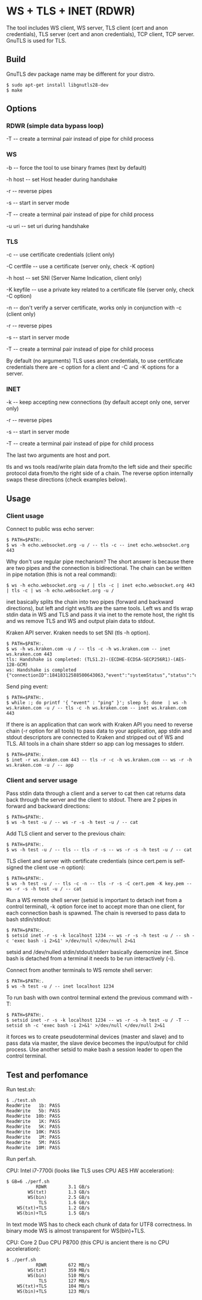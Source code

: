 # WS + TLS + INET (RDWR)

The tool includes WS client, WS server, TLS client (cert and anon credentials), TLS server (cert and anon credentials), TCP client, TCP server. GnuTLS is used for TLS.

## Build

GnuTLS dev package name may be different for your distro.

```
$ sudo apt-get install libgnutls28-dev
$ make
```

## Options

### RDWR (simple data bypass loop)

-T -- create a terminal pair instead of pipe for child process


### WS

-b -- force the tool to use binary frames (text by default) 

-h host -- set Host header during handshake

-r -- reverse pipes

-s -- start in server mode

-T -- create a terminal pair instead of pipe for child process

-u uri -- set uri during handshake


### TLS

-c -- use certificate credentials (client only) 

-C certfile -- use a certificate (server only, check -K option)

-h host -- set SNI (Server Name Indication, client only)

-K keyfile -- use a private key related to a certificate file (server only, check -C option)

-n -- don't verify a server certificate, works only in conjunction with -c (client only)

-r -- reverse pipes

-s -- start in server mode

-T -- create a terminal pair instead of pipe for child process

By default (no arguments) TLS uses anon credentials, to use certificate credentials there are -c option for a client and -C and -K options for a server.


### INET

-k -- keep accepting new connections (by default accept only one, server only)

-r -- reverse pipes

-s -- start in server mode

-T -- create a terminal pair instead of pipe for child process


The last two arguments are host and port.


tls and ws tools read/write plain data from/to the left side and their specific protocol data from/to the right side of a chain. The reverse option internally swaps these directions (check examples below).

## Usage

### Client usage

Connect to public wss echo server:

```
$ PATH=$PATH:.
$ ws -h echo.websocket.org -u / -- tls -c -- inet echo.websocket.org 443

```

Why don't use regular pipe mechanism? The short answer is because there are two pipes and the connection is bidirectional. The chain can be written in pipe notation (this is not a real command):

```
$ ws -h echo.websocket.org -u / | tls -c | inet echo.websocket.org 443 | tls -c | ws -h echo.websocket.org -u /
```
inet basically splits the chain into two pipes (forward and backward directions), but left and right ws/tls are the same tools. Left ws and tls wrap stdin data in WS and TLS and pass it via inet to the remote host, the right tls and ws remove TLS and WS and output plain data to stdout.


Kraken API server. Kraken needs to set SNI (tls -h option).

```
$ PATH=$PATH:.
$ ws -h ws.kraken.com -u / -- tls -c -h ws.kraken.com -- inet ws.kraken.com 443
tls: Handshake is completed: (TLS1.2)-(ECDHE-ECDSA-SECP256R1)-(AES-128-GCM)
ws: Handshake is completed
{"connectionID":18418312588500643063,"event":"systemStatus","status":"online","version":"1.6.0"}

```

Send ping event:

```
$ PATH=$PATH:.
$ while :; do printf '{ "event" : "ping" }'; sleep 5; done  | ws -h ws.kraken.com -u / -- tls -c -h ws.kraken.com -- inet ws.kraken.com 443

```

If there is an application that can work with Kraken API you need to reverse chain (-r option for all tools) to pass data to your application, app stdin and stdout descriptors are connected to Kraken and stripped out of WS and TLS. All tools in a chain share stderr so app can log messages to stderr.

```
$ PATH=$PATH:.
$ inet -r ws.kraken.com 443 -- tls -r -c -h ws.kraken.com -- ws -r -h ws.kraken.com -u / -- app

```

### Client and server usage

Pass stdin data through a client and a server to cat then cat returns data back through the server and the client to stdout. There are 2 pipes in forward and backward directions:

```
$ PATH=$PATH:.
$ ws -h test -u / -- ws -r -s -h test -u / -- cat
```

Add TLS client and server to the previous chain:
```
$ PATH=$PATH:.
$ ws -h test -u / -- tls -- tls -r -s -- ws -r -s -h test -u / -- cat
```

TLS client and server with certificate credentials (since cert.pem is self-signed the client use -n option):
```
$ PATH=$PATH:.
$ ws -h test -u / -- tls -c -n -- tls -r -s -C cert.pem -K key.pem -- ws -r -s -h test -u / -- cat
```


Run a WS remote shell server (setsid is important to detach inet from a control terminal), -k option force inet to accept more than one client, for each connection bash is spawned. The chain is reversed to pass data to bash stdin/stdout:

```
$ PATH=$PATH:.
$ setsid inet -r -s -k localhost 1234 -- ws -r -s -h test -u / -- sh -c 'exec bash -i 2>&1' >/dev/null </dev/null 2>&1
```

setsid and /dev/nulled stdin/stdout/stderr basically daemonize inet. Since bash is detached from a terminal it needs to be run interactively (-i).

Connect from another terminals to WS remote shell server:
```
$ PATH=$PATH:.
$ ws -h test -u / -- inet localhost 1234
```

To run bash with own control terminal extend the previous command with -T:
```
$ PATH=$PATH:.
$ setsid inet -r -s -k localhost 1234 -- ws -r -s -h test -u / -T -- setsid sh -c 'exec bash -i 2>&1' >/dev/null </dev/null 2>&1
```

it forces ws to create pseudoterminal devices (master and slave) and to pass data via master, the slave device becomes the input/output for child process. Use another setsid to make bash a session leader to open the control terminal.


## Test and perfomance

Run test.sh:

```
$ ./test.sh 
ReadWrite   1b: PASS
ReadWrite   5b: PASS
ReadWrite  10b: PASS
ReadWrite   1K: PASS
ReadWrite   5K: PASS
ReadWrite  10K: PASS
ReadWrite   1M: PASS
ReadWrite   5M: PASS
ReadWrite  10M: PASS

```

Run perf.sh.

CPU: Intel i7-7700i (looks like TLS uses CPU AES HW acceleration):

```
$ GB=6 ./perf.sh 
           RDWR        3.1 GB/s
        WS(txt)        1.3 GB/s
        WS(bin)        2.5 GB/s
            TLS        1.6 GB/s
    WS(txt)+TLS        1.2 GB/s
    WS(bin)+TLS        1.5 GB/s
```
In text mode WS has to check each chunk of data for UTF8 correctness. In binary mode WS is almost transparent for WS(bin)+TLS.


CPU: Core 2 Duo CPU P8700 (this CPU is ancient there is no CPU acceleration):

```
$ ./perf.sh 
           RDWR        672 MB/s
        WS(txt)        359 MB/s
        WS(bin)        510 MB/s
            TLS        127 MB/s
    WS(txt)+TLS        104 MB/s
    WS(bin)+TLS        123 MB/s
```


